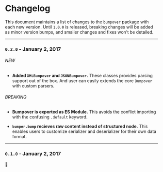 # Changelog
This document maintains a list of changes to the `bumpover` package with each new version. Until `1.0.0` is released, breaking changes will be added as minor version bumps, and smaller changes and fixes won't be detailed.


---


### `0.2.0` - January 2, 2017

###### NEW
- **Added `XMLBumpover` and `JSONBumpover`.** These classes provides parsing support out of the box. And user can easily extends the core `Bumpover` with custom parsers.

###### BREAKING
- **Bumpover is exported as ES Module.** This avoids the conflict importing with the confusing `.default` keyword.

- **`bumper.bump` recieves raw content instead of structured node.** This enables users to customize serializer and deserializer for their own data format.


---


### `0.1.0` - January 2, 2017

🎉
